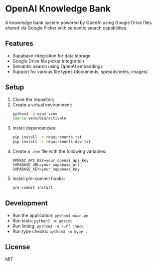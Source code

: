 # OpenAI Knowledge Bank

A knowledge bank system powered by OpenAI using Google Drive files shared via Google Picker with semantic search capabilities.

## Features

- Supabase integration for data storage
- Google Drive file picker integration
- Semantic search using OpenAI embeddings
- Support for various file types (documents, spreadsheets, images)

## Setup

1. Clone the repository
2. Create a virtual environment:
   ```bash
   python3 -m venv venv
   source venv/bin/activate
   ```
3. Install dependencies:
   ```bash
   pip install -r requirements.txt
   pip install -r requirements-dev.txt
   ```
4. Create a `.env` file with the following variables:
   ```
   OPENAI_API_KEY=your_openai_api_key
   SUPABASE_URL=your_supabase_url
   SUPABASE_KEY=your_supabase_key
   ```
5. Install pre-commit hooks:
   ```bash
   pre-commit install
   ```

## Development

- Run the application: `python3 main.py`
- Run tests: `python3 -m pytest`
- Run linting: `python3 -m ruff check .`
- Run type checks: `python3 -m mypy .`

## License

MIT
